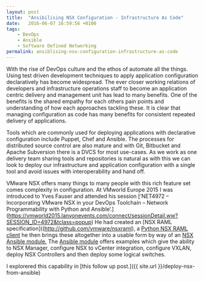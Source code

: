 ```yaml
---
layout: post
title:  "Ansibilising NSX Configuration - Infrastructure As Code"
date:   2016-06-07 16:59:56 +0100
tags:
    - DevOps
    - Ansible
    - Software Defined Networking
permalink: ansiblising-nsx-configuration-infrastructure-as-code
---
```

With the rise of DevOps culture and the ethos of automate all the things. Using test driven development 
techniques to apply application configuration declaratively has become widespread. The ever closer working 
relations of developers and infrastructure operations staff to become an application centric delivery and 
management unit has lead to many benefits.  One of the benefits is the shared empathy for each others pain 
points and understanding of how each approaches tackling these. It is clear that managing configuration as 
code has many benefits for consistent repeated delivery of applications.

Tools which are commonly used for deploying applications with declarative configuration include Puppet, Chef 
and Ansible. The processes for distributed source control are also mature and with Git, Bitbucket and Apache 
Subversion there is a DVCS for most use-cases. As we work as one delivery team sharing tools and repositories 
is natural as with this we can look to deploy our infrastructure and application configuration with a single 
tool and avoid issues with interoperability and hand off.

VMware NSX offers many things to many people with this rich feature set comes complexity in configuration.  At 
VMworld Europe 2015 I was introduced to Yves Fauser and attended his session 
[‘NET4972 – Incorporating VMware NSX in your DevOps Toolchain – Network Programmability with Python and Ansible‘.]
(https://vmworld2015.lanyonevents.com/connect/sessionDetail.ww?SESSION_ID=4972&tclass=popup)  He had created an 
[NSX RAML specification]((http://github.com/vmware/nsxraml), a 
[Python NSX RAML client](http://github.com/vmware/nsxramlclient.) he then brings these altogether into a usable 
form by way of an [NSX Ansible module.](https://github.com/vmware/nsxansible)  The 
[Ansible module](https://github.com/vmware/nsxansible) offers examples which give the ability to NSX Manager, 
configure NSX to vCenter integration, configure VXLAN, deploy NSX Controllers and then deploy some logical 
switches.

I explorered this capability in [this follow up post.]({{ site.url }}/deploy-nsx-from-ansible)
